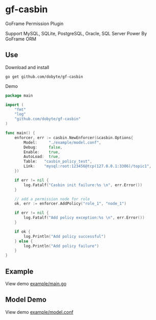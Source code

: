 # gf-casbin

GoFrame Permission Plugin

Support MySQL, SQLite, PostgreSQL, Oracle, SQL Server Power By GoFrame ORM

## Use

Download and install

```shell
go get github.com/dobyte/gf-casbin
```

Demo

```go
package main

import (
	"fmt"
	"log"
	"github.com/dobyte/gf-casbin"
)

func main() {
	enforcer, err := casbin.NewEnforcer(&casbin.Options{
		Model:     "./example/model.conf",
		Debug:     false,
		Enable:    true,
		AutoLoad:  true,
		Table:   "casbin_policy_test",
		Link:    "mysql:root:123456@tcp(127.0.0.1:3306)/topic1",
	})

	if err != nil {
		log.Fatalf("Casbin init failure:%s \n", err.Error())
	}

	// add a permission node for role
	ok, err := enforcer.AddPolicy("role_1", "node_1")

	if err != nil {
		log.Fatalf("Add policy exception:%s \n", err.Error())
	}

	if ok {
		log.Println("Add policy successful")
	} else {
		log.Println("Add policy failure")
	}
}
```

## Example

View demo [example/main.go](example/main.go)

## Model Demo

View demo [example/model.conf](example/model.conf)